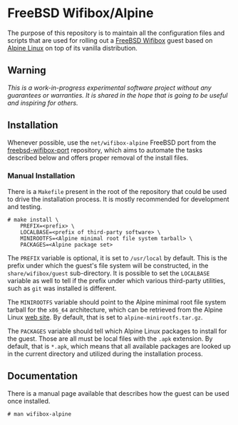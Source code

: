 # FreeBSD Wifibox/Alpine

The purpose of this repository is to maintain all the configuration
files and scripts that are used for rolling out a [FreeBSD Wifibox]
guest based on [Alpine Linux] on top of its vanilla distribution.

## Warning

*This is a work-in-progress experimental software project without any
guarantees or warranties.  It is shared in the hope that is going to
be useful and inspiring for others.*

## Installation

Whenever possible, use the `net/wifibox-alpine` FreeBSD port from the
[freebsd-wifibox-port] repository, which aims to automate the tasks
described below and offers proper removal of the install files.

### Manual Installation

There is a `Makefile` present in the root of the repository that could
be used to drive the installation process.  It is mostly recommended
for development and testing.

```console
# make install \
	PREFIX=<prefix> \
	LOCALBASE=<prefix of third-party software> \
	MINIROOTFS=<Alpine minimal root file system tarball> \
	PACKAGES=<Alpine package set>
```

The `PREFIX` variable is optional, it is set to `/usr/local` by
default.  This is the prefix under which the guest's file system will
be constructed, in the `share/wifibox/guest` sub-directory.  It is
possible to set the `LOCALBASE` variable as well to tell if the prefix
under which various third-party utilities, such as `git` was installed
is different.

The `MINIROOTFS` variable should point to the Alpine minimal root file
system tarball for the `x86_64` architecture, which can be retrieved
from the Alpine Linux [web site](https://alpinelinux.org/downloads/).
By default, that is set to `alpine-minirootfs.tar.gz`.

The `PACKAGES` variable should tell which Alpine Linux packages to
install for the guest.  Those are all must be local files with the
`.apk` extension.  By default, that is `*.apk`, which means that all
available packages are looked up in the current directory and utilized
during the installation process.

## Documentation

There is a manual page available that describes how the guest can be
used once installed.

```console
# man wifibox-alpine
```

[FreeBSD Wifibox]: https://github.com/pgj/freebsd-wifibox
[Alpine Linux]: https://alpinelinux.org/
[freebsd-wifibox-port]: https://github.com/pgj/freebsd-wifibox-port/tree/9p-root

